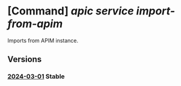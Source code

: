 # [Command] _apic service import-from-apim_

Imports from APIM instance.

## Versions

### [2024-03-01](/Resources/mgmt-plane/L3N1YnNjcmlwdGlvbnMve30vcmVzb3VyY2Vncm91cHMve30vcHJvdmlkZXJzL21pY3Jvc29mdC5hcGljZW50ZXIvc2VydmljZXMve30vaW1wb3J0ZnJvbWFwaW0=/2024-03-01.xml) **Stable**

<!-- mgmt-plane /subscriptions/{}/resourcegroups/{}/providers/microsoft.apicenter/services/{}/importfromapim 2024-03-01 -->
